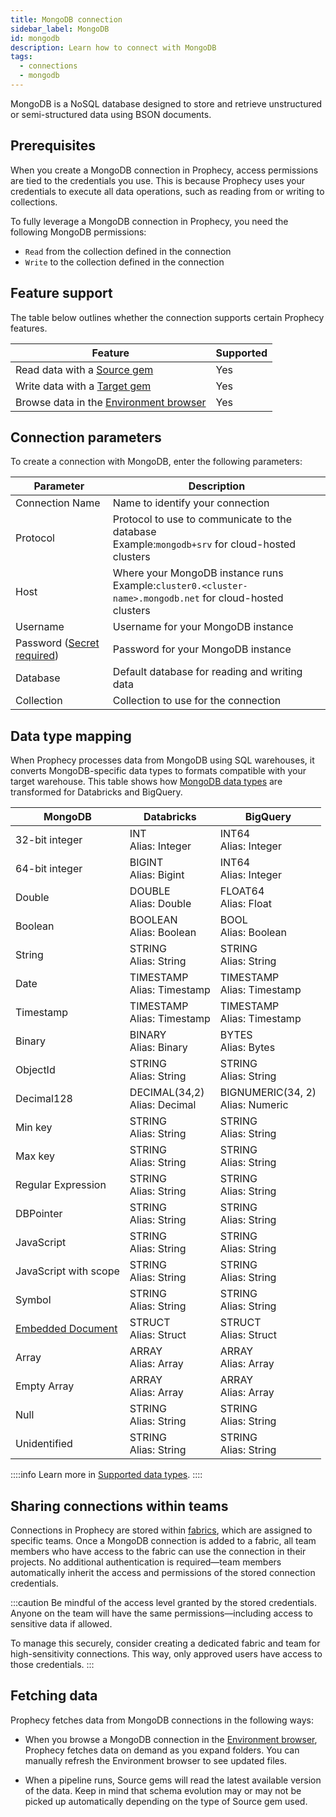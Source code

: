 ```yaml
---
title: MongoDB connection
sidebar_label: MongoDB
id: mongodb
description: Learn how to connect with MongoDB
tags:
  - connections
  - mongodb
---
```


MongoDB is a NoSQL database designed to store and retrieve unstructured or semi-structured data using BSON documents.

## Prerequisites

When you create a MongoDB connection in Prophecy, access permissions are tied to the credentials you use. This is because Prophecy uses your credentials to execute all data operations, such as reading from or writing to collections.

To fully leverage a MongoDB connection in Prophecy, you need the following MongoDB permissions:

- `Read` from the collection defined in the connection
- `Write` to the collection defined in the connection

## Feature support

The table below outlines whether the connection supports certain Prophecy features.

| Feature                                                                    | Supported |
| -------------------------------------------------------------------------- | --------- |
| Read data with a [Source gem](/analysts/mongodb)                           | Yes       |
| Write data with a [Target gem](/analysts/mongodb)                          | Yes       |
| Browse data in the [Environment browser](/analysts/project-editor#sidebar) | Yes       |

## Connection parameters

To create a connection with MongoDB, enter the following parameters:

| Parameter                                                                                     | Description                                                                                                  |
| --------------------------------------------------------------------------------------------- | ------------------------------------------------------------------------------------------------------------ |
| Connection Name                                                                               | Name to identify your connection                                                                             |
| Protocol                                                                                      | Protocol to use to communicate to the database<br/>Example:`mongodb+srv` for cloud-hosted clusters           |
| Host                                                                                          | Where your MongoDB instance runs<br/>Example:`cluster0.<cluster-name>.mongodb.net` for cloud-hosted clusters |
| Username                                                                                      | Username for your MongoDB instance                                                                           |
| Password ([Secret required](docs/administration/fabrics/prophecy-fabrics/secrets/secrets.md)) | Password for your MongoDB instance                                                                           |
| Database                                                                                      | Default database for reading and writing data                                                                |
| Collection                                                                                    | Collection to use for the connection                                                                         |

## Data type mapping

When Prophecy processes data from MongoDB using SQL warehouses, it converts MongoDB-specific data types to formats compatible with your target warehouse. This table shows how [MongoDB data types](https://www.mongodb.com/docs/manual/reference/bson-types/) are transformed for Databricks and BigQuery.

| MongoDB                                                                                     | Databricks                       | BigQuery                             |
| ------------------------------------------------------------------------------------------- | -------------------------------- | ------------------------------------ |
| 32-bit integer                                                                              | INT<br/>Alias: Integer           | INT64<br/>Alias: Integer             |
| 64-bit integer                                                                              | BIGINT<br/>Alias: Bigint         | INT64<br/>Alias: Integer             |
| Double                                                                                      | DOUBLE<br/>Alias: Double         | FLOAT64<br/>Alias: Float             |
| Boolean                                                                                     | BOOLEAN<br/>Alias: Boolean       | BOOL<br/>Alias: Boolean              |
| String                                                                                      | STRING<br/>Alias: String         | STRING<br/>Alias: String             |
| Date                                                                                        | TIMESTAMP<br/>Alias: Timestamp   | TIMESTAMP<br/>Alias: Timestamp       |
| Timestamp                                                                                   | TIMESTAMP<br/>Alias: Timestamp   | TIMESTAMP<br/>Alias: Timestamp       |
| Binary                                                                                      | BINARY<br/>Alias: Binary         | BYTES<br/>Alias: Bytes               |
| ObjectId                                                                                    | STRING<br/>Alias: String         | STRING<br/>Alias: String             |
| Decimal128                                                                                  | DECIMAL(34,2)<br/>Alias: Decimal | BIGNUMERIC(34, 2)<br/>Alias: Numeric |
| Min key                                                                                     | STRING<br/>Alias: String         | STRING<br/>Alias: String             |
| Max key                                                                                     | STRING<br/>Alias: String         | STRING<br/>Alias: String             |
| Regular Expression                                                                          | STRING<br/>Alias: String         | STRING<br/>Alias: String             |
| DBPointer                                                                                   | STRING<br/>Alias: String         | STRING<br/>Alias: String             |
| JavaScript                                                                                  | STRING<br/>Alias: String         | STRING<br/>Alias: String             |
| JavaScript with scope                                                                       | STRING<br/>Alias: String         | STRING<br/>Alias: String             |
| Symbol                                                                                      | STRING<br/>Alias: String         | STRING<br/>Alias: String             |
| [Embedded Document](https://www.mongodb.com/docs/manual/tutorial/query-embedded-documents/) | STRUCT<br/>Alias: Struct         | STRUCT<br/>Alias: Struct             |
| Array                                                                                       | ARRAY<br/>Alias: Array           | ARRAY<br/>Alias: Array               |
| Empty Array                                                                                 | ARRAY<br/>Alias: Array           | ARRAY<br/>Alias: Array               |
| Null                                                                                        | STRING<br/>Alias: String         | STRING<br/>Alias: String             |
| Unidentified                                                                                | STRING<br/>Alias: String         | STRING<br/>Alias: String             |

::::info
Learn more in [Supported data types](/analysts/data-types).
::::

## Sharing connections within teams

Connections in Prophecy are stored within [fabrics](docs/administration/fabrics/prophecy-fabrics/prophecy-fabrics.md), which are assigned to specific teams. Once a MongoDB connection is added to a fabric, all team members who have access to the fabric can use the connection in their projects. No additional authentication is required—team members automatically inherit the access and permissions of the stored connection credentials.

:::caution
Be mindful of the access level granted by the stored credentials. Anyone on the team will have the same permissions—including access to sensitive data if allowed.

To manage this securely, consider creating a dedicated fabric and team for high-sensitivity connections. This way, only approved users have access to those credentials.
:::

## Fetching data

Prophecy fetches data from MongoDB connections in the following ways:

- When you browse a MongoDB connection in the [Environment browser](/analysts/pipelines), Prophecy fetches data on demand as you expand folders. You can manually refresh the Environment browser to see updated files.

- When a pipeline runs, Source gems will read the latest available version of the data. Keep in mind that schema evolution may or may not be picked up automatically depending on the type of Source gem used.
